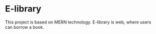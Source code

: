 # E-library
This project is based on MERN technology. E-library is web, where users can borrow a book.
